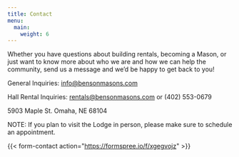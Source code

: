 ```yaml
---
title: Contact
menu:
  main:
    weight: 6
---
```





Whether you have questions about building rentals, becoming a Mason, or just want to know more about who we are and how we can help the community, send us a message and we’d be happy to get back to you!

General Inquiries: info@bensonmasons.com

Hall Rental Inquiries:
rentals@bensonmasons.com or (402) 553-0679

5903 Maple St.
Omaha, NE 68104


NOTE: If you plan to visit the Lodge in person, please make sure to schedule an appointment.


{{< form-contact action="https://formspree.io/f/xgegvojz"  >}}
